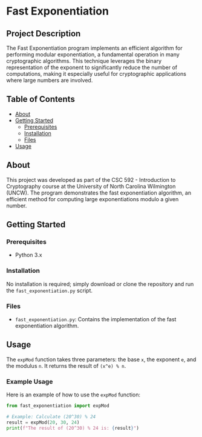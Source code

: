 # Fast Exponentiation

## Project Description
The Fast Exponentiation program implements an efficient algorithm for performing modular exponentiation, a fundamental operation in many cryptographic algorithms. This technique leverages the binary representation of the exponent to significantly reduce the number of computations, making it especially useful for cryptographic applications where large numbers are involved.



## Table of Contents
- [About](#about)
- [Getting Started](#getting-started)
  - [Prerequisites](#prerequisites)
  - [Installation](#installation)
  - [Files](#files)
- [Usage](#usage)



## About
This project was developed as part of the CSC 592 - Introduction to Cryptography course at the University of North Carolina Wilmington (UNCW). The program demonstrates the fast exponentiation algorithm, an efficient method for computing large exponentiations modulo a given number.




## Getting Started

### Prerequisites
- Python 3.x

### Installation
No installation is required; simply download or clone the repository and run the `fast_exponentiation.py` script.

### Files
- `fast_exponentiation.py`: Contains the implementation of the fast exponentiation algorithm.





## Usage
The `expMod` function takes three parameters: the base `x`, the exponent `e`, and the modulus `n`. It returns the result of `(x^e) % n`.

### Example Usage
Here is an example of how to use the `expMod` function:

```python
from fast_exponentiation import expMod

# Example: Calculate (20^30) % 24
result = expMod(20, 30, 24)
print(f"The result of (20^30) % 24 is: {result}")
